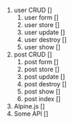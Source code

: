 1. user CRUD []
   1. user form []
   2. user store []
   3. user update []
   4. user destroy []
   5. user show []
2. post CRUD []
   1. post form []
   2. post store []
   3. post update []
   4. post destroy []
   5. post show []
   6. post index []
3. Alpine.js []
4. Some API []